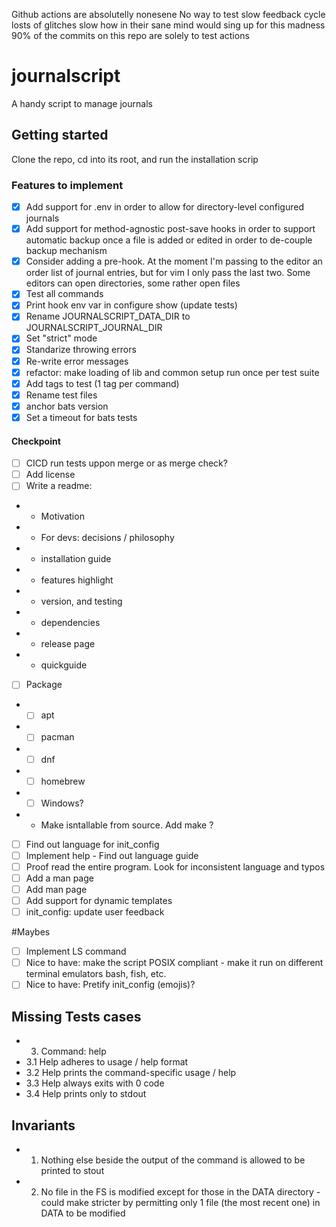 Github actions are absolutelly nonesene
No way to test
slow feedback cycle
losts of glitches
slow
how in their sane mind would sing up for this madness
90% of the commits on this repo are solely to test actions

# journalscript

A handy script to manage journals

## Getting started

Clone the repo, cd into its root, and run the installation scrip

### Features to implement

- [x] Add support for .env in order to allow for directory-level configured journals
- [x] Add support for method-agnostic post-save hooks in order to support automatic backup once a file is added or edited in order to de-couple backup mechanism
- [x] Consider adding a pre-hook. At the moment I'm passing to the editor an order list of journal entries, but for vim I only pass the last two. Some editors can open directories, some rather open files
- [x] Test all commands
- [x] Print hook env var in configure show (update tests)
- [x] Rename JOURNALSCRIPT_DATA_DIR to JOURNALSCRIPT_JOURNAL_DIR
- [x] Set "strict" mode
- [x] Standarize throwing errors
- [x] Re-write error messages
- [x] refactor: make loading of lib and common setup run once per test suite
- [x] Add tags to test (1 tag per command)
- [x] Rename test files
- [x] anchor bats version
- [x] Set a timeout for bats tests

#### Checkpoint

- [ ] CICD run tests uppon merge or as merge check?
- [ ] Add license
- [ ] Write a readme:
- - Motivation
- - For devs: decisions / philosophy
- - installation guide
- - features highlight
- - version, and testing
- - dependencies
- - release page
- - quickguide
- [ ] Package
- - [ ] apt
- - [ ] pacman
- - [ ] dnf
- - [ ] homebrew
- - [ ] Windows?
- - Make isntallable from source. Add make ?
- [ ] Find out language for init_config
- [ ] Implement help - Find out language guide
- [ ] Proof read the entire program. Look for inconsistent language and typos
- [ ] Add a man page
- [ ] Add man page
- [ ] Add support for dynamic templates
- [ ] init_config: update user feedback

#Maybes

- [ ] Implement LS command
- [ ] Nice to have: make the script POSIX compliant - make it run on different terminal emulators bash, fish, etc.
- [ ] Nice to have: Pretify init_config (emojis)?

## Missing Tests cases

- 3. Command: help
- 3.1 Help adheres to usage / help format
- 3.2 Help <command> prints the command-specific usage / help
- 3.3 Help always exits with 0 code
- 3.4 Help prints only to stdout

## Invariants

- 1. Nothing else beside the output of the command is allowed to be printed to stout
- 2. No file in the FS is modified except for those in the DATA directory - could make stricter by permitting only 1 file (the most recent one) in DATA to be modified
